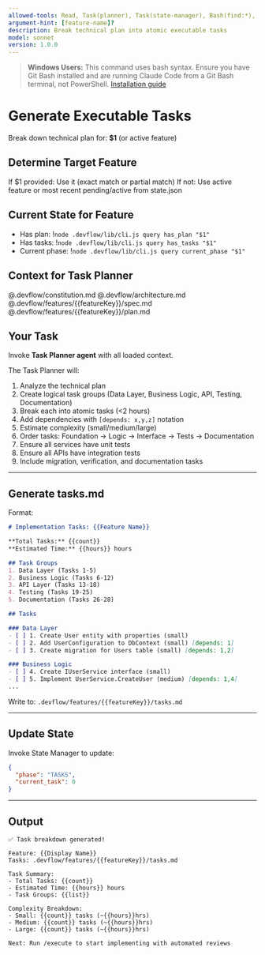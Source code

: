 ```yaml
---
allowed-tools: Read, Task(planner), Task(state-manager), Bash(find:*), Bash(node:*)
argument-hint: [feature-name]?
description: Break technical plan into atomic executable tasks
model: sonnet
version: 1.0.0
---
```


> **Windows Users:** This command uses bash syntax. Ensure you have Git Bash installed and are running Claude Code from a Git Bash terminal, not PowerShell. [Installation guide](https://github.com/mathewtaylor/devflow#requirements)

# Generate Executable Tasks

Break down technical plan for: **$1** (or active feature)

## Determine Target Feature

If $1 provided: Use it (exact match or partial match)
If not: Use active feature or most recent pending/active from state.json

## Current State for Feature

- Has plan: !`node .devflow/lib/cli.js query has_plan "$1"`
- Has tasks: !`node .devflow/lib/cli.js query has_tasks "$1"`
- Current phase: !`node .devflow/lib/cli.js query current_phase "$1"`

## Context for Task Planner

@.devflow/constitution.md
@.devflow/architecture.md
@.devflow/features/{{featureKey}}/spec.md
@.devflow/features/{{featureKey}}/plan.md

## Your Task

Invoke **Task Planner agent** with all loaded context.

The Task Planner will:
1. Analyze the technical plan
2. Create logical task groups (Data Layer, Business Logic, API, Testing, Documentation)
3. Break each into atomic tasks (<2 hours)
4. Add dependencies with `[depends: x,y,z]` notation
5. Estimate complexity (small/medium/large)
6. Order tasks: Foundation → Logic → Interface → Tests → Documentation
7. Ensure all services have unit tests
8. Ensure all APIs have integration tests
9. Include migration, verification, and documentation tasks

---

## Generate tasks.md

Format:
```markdown
# Implementation Tasks: {{Feature Name}}

**Total Tasks:** {{count}}
**Estimated Time:** {{hours}} hours

## Task Groups
1. Data Layer (Tasks 1-5)
2. Business Logic (Tasks 6-12)
3. API Layer (Tasks 13-18)
4. Testing (Tasks 19-25)
5. Documentation (Tasks 26-28)

## Tasks

### Data Layer
- [ ] 1. Create User entity with properties (small)
- [ ] 2. Add UserConfiguration to DbContext (small) [depends: 1]
- [ ] 3. Create migration for Users table (small) [depends: 1,2]

### Business Logic
- [ ] 4. Create IUserService interface (small)
- [ ] 5. Implement UserService.CreateUser (medium) [depends: 1,4]
...
```

Write to: `.devflow/features/{{featureKey}}/tasks.md`

---

## Update State

Invoke State Manager to update:
```json
{
  "phase": "TASKS",
  "current_task": 0
}
```

---

## Output

```
✅ Task breakdown generated!

Feature: {{Display Name}}
Tasks: .devflow/features/{{featureKey}}/tasks.md

Task Summary:
- Total Tasks: {{count}}
- Estimated Time: {{hours}} hours
- Task Groups: {{list}}

Complexity Breakdown:
- Small: {{count}} tasks (~{{hours}}hrs)
- Medium: {{count}} tasks (~{{hours}}hrs)
- Large: {{count}} tasks (~{{hours}}hrs)

Next: Run /execute to start implementing with automated reviews
```
